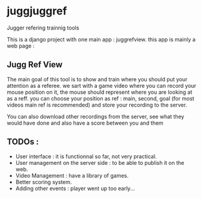 # juggjuggref
Jugger refering trainnig tools

This is a django project with one main app : juggrefview. this app is mainly a web page :

## Jugg Ref View
 The main goal of this tool is to show and train where you should put your attention as a referee. 
we sart with a game video where you can record your mouse position on it, the mouse should represent where you are looking at as a reff. 
you can choose your position as ref : main, second, goal (for most videos main ref is recommended)
and store your recording to the server.

You can also download other recordings from the server, see what they would have done and also have a score between you and them






## TODOs :
 - User interface : it is functionnal so far, not very practical.
 - User management on the server side : to be able to publish it on the web.
 - Video Management : have a library of games.
 - Better scoring system.
 - Adding other events : player went up too early...
